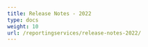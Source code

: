 ```yaml
---
title: Release Notes - 2022
type: docs
weight: 10
url: /reportingservices/release-notes-2022/
---
```



